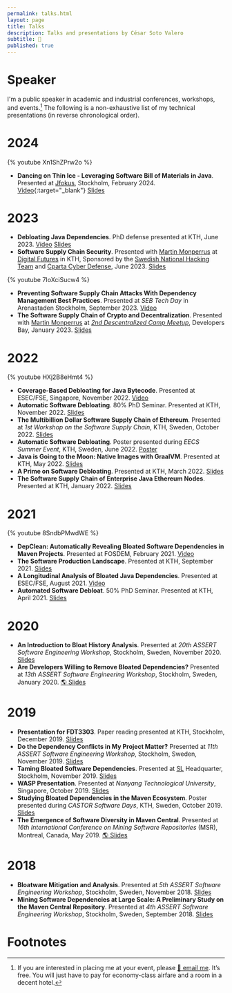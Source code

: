 ```yaml
---
permalink: talks.html
layout: page
title: Talks
description: Talks and presentations by César Soto Valero  
subtitle: 📢
published: true
---
```


# Speaker

I'm a public speaker in academic and industrial conferences, workshops, and events.[^1]
The following is a non-exhaustive list of my technical presentations (in reverse chronological order).

# 2024

{% youtube Xn1ShZPrw2o %}

- **Dancing on Thin Ice - Leveraging Software Bill of Materials in Java**. Presented at [Jfokus](https://www.jfokus.se/talks/1661), Stockholm, February 2024. [Video](https://youtu.be/Xn1ShZPrw2o?si=sP5U0PATsrdHmwK1 "video"){:target="_blank"} [Slides](https://www.jfokus.se/jfokus24-preso/Dancing-on-Thin-Ice--Leveraging-Software-Bill-of-Materials-in-Java.pdf)

# 2023

- **Debloating Java Dependencies**. PhD defense presented at KTH, June 2023. [Video](https://youtu.be/Ub684G_aM5Q?si=5Ow61XFEGmtP9ZZw "video") [Slides](../files/thesis/slides/cesar-phd-defense.pptx)
- **Software Supply Chain Security**. Presented with [Martin Monperrus](https://www.monperrus.net/martin/) at [Digital Futures](https://www.digitalfutures.kth.se/) in KTH, Sponsored by the [Swedish National Hacking Team](https://snht.se/) and [Cparta Cyber Defense](https://www.cparta.se/), June 2023. [Slides](https://docs.google.com/presentation/d/1ki5KITPSciccI1Qdh3wb7GOjdw8jq-CFbY-mvXLUv2c/edit?usp=sharing)

{% youtube 7IoXciSucw4 %}

- **Preventing Software Supply Chain Attacks With Dependency Management Best Practices**. Presented at _SEB Tech Day_ in Arenastaden Stockholm, September 2023. [Video](https://youtu.be/7IoXciSucw4?si=CiANlBQtgmibmWci "video")
- **The Software Supply Chain of Crypto and Decentralization**. Presented with [Martin Monperrus](https://www.monperrus.net/martin/) at [_2nd Descentralized Camp Meetup_](https://www.meetup.com/decentralized-camp/events/290035869/), Developers Bay, January 2023. [Slides](https://docs.google.com/presentation/d/14A3n_ZT13ealkTVUNnchS7pE03vOL6cDIQpiIZghuHY/edit?usp=sharing)

# 2022

{% youtube HXj2B8eHmt4 %}

- **Coverage-Based Debloating for Java Bytecode**. Presented at ESEC/FSE, Singapore, November 2022. [Video](https://youtu.be/HXj2B8eHmt4 "video")
- **Automatic Software Debloating**. 80% PhD Seminar. Presented at KTH, November 2022. [Slides](../talks/80_percent_2022.pdf "pdf")
- **The Multibillion Dollar Software Supply Chain of Ethereum**. Presented at _1st Workshop on the Software Supply Chain_, KTH, Sweden, October 2022. [Slides](https://docs.google.com/presentation/d/16yingW3HUNj6XmAfFFc_qz1bSI-ZRfV0/edit?usp=sharing&ouid=117859204590242341300&rtpof=true&sd=true)
- **Automatic Software Debloating**. Poster presented during _EECS Summer Event_, KTH, Sweden, June 2022. [Poster](../files/posters/poster-scs-48x36.pdf)
- **Java is Going to the Moon: Native Images with GraalVM**. Presented at KTH, May 2022. [Slides](https://docs.google.com/presentation/d/1JDVerE77ZWLqwtWP430QXF1KTd4RhKoD/edit?usp=sharing&ouid=117859204590242341300&rtpof=true&sd=true)
- **A Prime on Software Debloating**. Presented at KTH, March 2022. [Slides](../talks/A_Prime_On_Software_Debloating.pdf "pdf")
- **The Software Supply Chain of Enterprise Java Ethereum Nodes**. Presented at KTH, January 2022. [Slides](https://docs.google.com/presentation/d/1pZGJ_9X_mvOzaqlelQbSyPI9opo6V_e1/edit?usp=sharing&ouid=117859204590242341300&rtpof=true&sd=true)

# 2021

{% youtube 8SndbPMwdWE %}

- **DepClean: Automatically Revealing Bloated Software Dependencies in Maven Projects**. Presented at FOSDEM, February 2021. [Video](https://youtu.be/8SndbPMwdWE "video")
- **The Software Production Landscape**. Presented at KTH, September 2021. [Slides](../files/presentations/software-production-landscape.pptx)
- **A Longitudinal Analysis of Bloated Java Dependencies**. Presented at ESEC/FSE, August 2021. [Video](https://youtu.be/cePEl485E_s "video")
- **Automated Software Debloat**. 50% PhD Seminar. Presented at KTH, April 2021. [Slides](../talks/50percent_seminar_kth_2021.pdf "pdf")


# 2020

- **An Introduction to Bloat History Analysis**. Presented at _20th ASSERT Software Engineering Workshop_, Stockholm, Sweden, November 2020. [Slides](https://docs.google.com/presentation/d/1cwBaOIJ2ZgGP62sCod_a_KrdhRg2puDlIkFKpjxPC6E/edit?usp=sharing)
- **Are Developers Willing to Remove Bloated Dependencies?** Presented at _13th ASSERT Software Engineering Workshop_, Stockholm, Sweden, January 2020. [:earth_americas: Slides](https://www.cesarsotovalero.net/presentations/assert-13th/#/)

# 2019

- **Presentation for FDT3303**. Paper reading presented at KTH, Stockholm, December 2019. [Slides](https://docs.google.com/presentation/d/1KpB16Ibfn3yjxTIxeRPcmR4JcZn3aujEl2EThyOC88U/edit?usp=sharing)
- **Do the Dependency Conflicts in My Project Matter?** Presented at _11th ASSERT Software Engineering Workshop_, Stockholm, Sweden, November 2019. [Slides](https://docs.google.com/presentation/d/17V5PBGj2n7dHrOmbtC0Tfzn_g6xX2mg2GFAWQtRapCY/edit?usp=sharing)
- **Taming Bloated Software Dependencies**. Presented at [SL](https://sl.se/) Headquarter, Stockholm, November 2019. [Slides](https://docs.google.com/presentation/d/1C_-0rQHYvuz7RqPj0dlNhUkjYX1lm9y6gBRri4BTfxk/edit?usp=sharing)
- **WASP Presentation**. Presented at _Nanyang Technological University_, Singapore, October 2019. [Slides](https://docs.google.com/presentation/d/1-B3YfX5xulYgq30IVhv0bLwPHFrtbaRbzZu61TA_U2k/edit?usp=sharing#slide=id.g655fad9d75_6_147)
- **Studying Bloated Dependencies in the Maven Ecosystem**. Poster presented during _CASTOR Software Days_, KTH, Sweden, October 2019. [Slides](../files/posters/Castor-Software-Days-WASP-Poster.pdf)
- **The Emergence of Software Diversity in Maven Central**. Presented at _16th International Conference on Mining Software Repositories_ (MSR), Montreal, Canada, May 2019. [:earth_americas: Slides](https://dl.serveur-du-placard.ml/these/reveal.js-3.7.0/presentations/MSR2.html)

# 2018

- **Bloatware Mitigation and Analysis**. Presented at _5th ASSERT Software Engineering Workshop_, Stockholm, Sweden, November 2018. [Slides](https://docs.google.com/presentation/d/1LYvt7fFdGf_VvdlD2XRHzUTfZZOqM55Wopw6IYM6PNQ/edit?usp=sharing)
- **Mining Software Dependencies at Large Scale: A Preliminary Study on the Maven Central Repository**. Presented at _4th ASSERT Software Engineering Workshop_, Stockholm, Sweden, September 2018. [Slides](https://docs.google.com/document/d/1IMhDIJjDIT_KuFLYSa5agPMvbCA8klBCemSLZI4id04/edit?usp=sharing)

# Footnotes

[^1]: If you are interested in placing me at your event, please [:email: email me](mailto:cesarsotovalero@gmail.com). It’s free. You will just have to pay for economy-class airfare and a room in a decent hotel.
